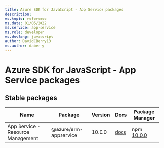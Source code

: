 ```yaml
---
title: Azure SDK for JavaScript - App Service packages
description: 
ms.topic: reference
ms.date: 01/05/2022
ms.service: app-service
ms.role: developer
ms.devlang: javascript
author: DavidCBerry13
ms.author: daberry
---
```


# Azure SDK for JavaScript - App Service packages

## Stable packages

| Name                  | Package              | Version          | Docs                   | Package Manager                |
|-----------------------|----------------------|------------------|------------------------|--------------------------------|
| App Service - Resource Management | @azure/arm-appservice | 10.0.0 | [docs](/azure/javascript/sdk/sdk-demo2/app-service/arm-appservice/azure-arm-appservice/stable)  | npm [10.0.0](https://www.npmjs.com/package/%40azure%2Farm-appservice) |
 

 


 